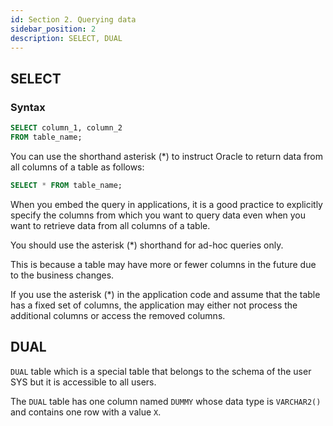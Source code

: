 ```yaml
---
id: Section 2. Querying data
sidebar_position: 2
description: SELECT, DUAL
---
```


## SELECT

### Syntax

```sql
SELECT column_1, column_2
FROM table_name;
```

You can use the shorthand asterisk (\*) to instruct Oracle to return data from all columns of a table as follows:

```sql
SELECT * FROM table_name;
```

When you embed the query in applications, it is a good practice to explicitly specify the columns from which you want to query data even when you want to retrieve data from all columns of a table.

You should use the asterisk (\*) shorthand for ad-hoc queries only.

This is because a table may have more or fewer columns in the future due to the business changes.

If you use the asterisk (\*) in the application code and assume that the table has a fixed set of columns, the application may either not process the additional columns or access the removed columns.

## DUAL

`DUAL` table which is a special table that belongs to the schema of the user SYS but it is accessible to all users.

The `DUAL` table has one column named `DUMMY` whose data type is `VARCHAR2()` and contains one row with a value `X`.
